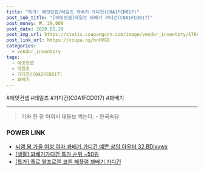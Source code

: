 ```yaml
--- 
title: "특가! 에잇컨셉/테일즈 꽈배기 가디건(C0A1FCD017)" 
post_sub_title: "[에잇컨셉]테일즈 꽈배기 가디건(C0A1FCD017)" 
post_money: ₩. 29,000 
post_date: 2020.01.29 
post_img_url: https://static.coupangcdn.com/image/vendor_inventory/1768/7c54965a47c348bd225fb94f4f57293b4a19aac02fa668ecb7f4106f9841.jpg 
post_link_url: https://coupa.ng/bnHVGD 
categories: 
  - vendor_inventory 
tags: 
  - 에잇컨셉 
  - 테일즈 
  - 가디건(C0A1FCD017) 
  - 꽈배기 
--- 
```

  #에잇컨셉 #테일즈 #가디건(C0A1FCD017) #꽈배기 
<hr> 

> 기와 한 장 아껴서 대들보 썩는다. - 한국속담 


### POWER LINK

* <a href="https://blog.naver.com/fasyy4321/221789387800" target="_blank">씨엠 봄 가을 여성 여자 꽈배기 가디건 예쁜 상의 아우터 32 BDlxvwx</a>
* <a href="https://blog.naver.com/sakai111/221788731824" target="_blank"> [생활] 꽈배기가디건 특가 순위 ~50위</a>
* <a href="https://blog.naver.com/an0733/221787278326" target="_blank">[특가] 폴로 랄프로렌 코튼 페플럼 꽈배기 가디건</a>
